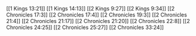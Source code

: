 [[1 Kings 13:21]]
[[1 Kings 14:13]]
[[2 Kings 9:27]]
[[2 Kings 9:34]]
[[2 Chronicles 17:3]]
[[2 Chronicles 17:4]]
[[2 Chronicles 19:3]]
[[2 Chronicles 21:4]]
[[2 Chronicles 21:17]]
[[2 Chronicles 21:20]]
[[2 Chronicles 22:8]]
[[2 Chronicles 24:25]]
[[2 Chronicles 25:27]]
[[2 Chronicles 33:24]]
